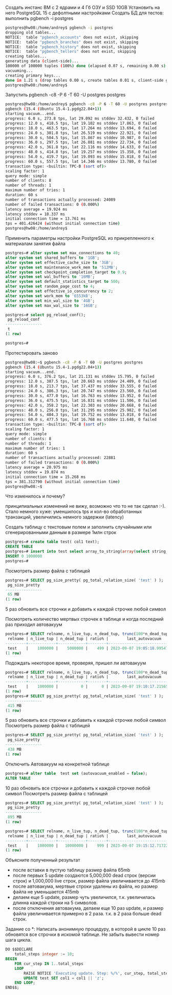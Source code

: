Создать инстанс ВМ с 2 ядрами и 4 Гб ОЗУ и SSD 10GB
Установить на него PostgreSQL 15 с дефолтными настройками
Создать БД для тестов: выполнить pgbench -i postgres
```sh
postgres@hw08:/home/andrey$ pgbench -i postgres
dropping old tables...
NOTICE:  table "pgbench_accounts" does not exist, skipping
NOTICE:  table "pgbench_branches" does not exist, skipping
NOTICE:  table "pgbench_history" does not exist, skipping
NOTICE:  table "pgbench_tellers" does not exist, skipping
creating tables...
generating data (client-side)...
100000 of 100000 tuples (100%) done (elapsed 0.07 s, remaining 0.00 s)
vacuuming...
creating primary keys...
done in 1.21 s (drop tables 0.00 s, create tables 0.01 s, client-side generate 0.88 s, vacuum 0.04 s, primary keys 0.28 s).
postgres@hw08:/home/andrey$ 
```
Запустить pgbench -c8 -P 6 -T 60 -U postgres postgres
```sh
postgres@hw08:/home/andrey$ pgbench -c8 -P 6 -T 60 -U postgres postgres
pgbench (15.4 (Ubuntu 15.4-1.pgdg22.04+1))
starting vacuum...end.
progress: 6.0 s, 273.8 tps, lat 29.092 ms stddev 32.432, 0 failed
progress: 12.0 s, 418.5 tps, lat 19.102 ms stddev 17.863, 0 failed
progress: 18.0 s, 463.5 tps, lat 17.264 ms stddev 13.694, 0 failed
progress: 24.0 s, 301.8 tps, lat 26.519 ms stddev 22.921, 0 failed
progress: 30.0 s, 504.5 tps, lat 15.867 ms stddev 10.987, 0 failed
progress: 36.0 s, 297.5 tps, lat 26.881 ms stddev 22.734, 0 failed
progress: 42.0 s, 361.8 tps, lat 22.116 ms stddev 14.633, 0 failed
progress: 48.0 s, 414.8 tps, lat 19.257 ms stddev 15.358, 0 failed
progress: 54.0 s, 419.7 tps, lat 19.093 ms stddev 15.818, 0 failed
progress: 60.0 s, 557.5 tps, lat 14.346 ms stddev 13.780, 0 failed
transaction type: <builtin: TPC-B (sort of)>
scaling factor: 1
query mode: simple
number of clients: 8
number of threads: 1
maximum number of tries: 1
duration: 60 s
number of transactions actually processed: 24089
number of failed transactions: 0 (0.000%)
latency average = 19.924 ms
latency stddev = 18.337 ms
initial connection time = 13.761 ms
tps = 401.426424 (without initial connection time)
postgres@hw08:/home/andrey$ 
```
Применить параметры настройки PostgreSQL из прикрепленного к материалам занятия файла
```sql
postgres=# alter system set max_connections to 40;
alter system set shared_buffers to '1GB';
alter system set effective_cache_size to '3GB';
alter system set maintenance_work_mem to '512MB';
alter system set checkpoint_completion_target to 0.9;
alter system set wal_buffers to '16MB';
alter system set default_statistics_target to 500;
alter system set random_page_cost to 4;
alter system set effective_io_concurrency to 2;
alter system set work_mem to '6553kB';
alter system set min_wal_size to '4GB';   
alter system set max_wal_size to '16GB';

postgres=# select pg_reload_conf();
 pg_reload_conf 
----------------
 t
(1 row)

postgres=# 
```
Протестировать заново
```sh
postgres@hw08:~$ pgbench -c8 -P 6 -T 60 -U postgres postgres
pgbench (15.4 (Ubuntu 15.4-1.pgdg22.04+1))
starting vacuum...end.
progress: 6.0 s, 376.2 tps, lat 21.131 ms stddev 15.795, 0 failed
progress: 12.0 s, 387.5 tps, lat 20.663 ms stddev 24.409, 0 failed
progress: 18.0 s, 213.7 tps, lat 37.437 ms stddev 33.555, 0 failed
progress: 24.0 s, 386.3 tps, lat 20.747 ms stddev 23.560, 0 failed
progress: 30.0 s, 477.0 tps, lat 16.763 ms stddev 13.952, 0 failed
progress: 36.0 s, 475.5 tps, lat 16.831 ms stddev 11.506, 0 failed
progress: 42.0 s, 358.2 tps, lat 22.303 ms stddev 20.668, 0 failed
progress: 48.0 s, 256.0 tps, lat 31.295 ms stddev 25.982, 0 failed
progress: 54.0 s, 404.3 tps, lat 19.752 ms stddev 13.018, 0 failed
progress: 60.0 s, 477.5 tps, lat 16.768 ms stddev 11.648, 0 failed
transaction type: <builtin: TPC-B (sort of)>
scaling factor: 1
query mode: simple
number of clients: 8
number of threads: 1
maximum number of tries: 1
duration: 60 s
number of transactions actually processed: 22881
number of failed transactions: 0 (0.000%)
latency average = 20.975 ms
latency stddev = 19.874 ms
initial connection time = 15.268 ms
tps = 381.312790 (without initial connection time)
postgres@hw08:~$ 
```
Что изменилось и почему?

принципиальных изменений не вижу, возможно что то не так сделал :-). Стало немного хуже: уменшилось tps и кол-во обработанных транзакций, увеличились немного задержки (latency)

Создать таблицу с текстовым полем и заполнить случайными или сгенерированными 
данным в размере 1млн строк
```sql
postgres=# create table test( col1 text);
CREATE TABLE
postgres=# insert into test select array_to_string(array(select string_agg(substring('0123456789bcdfghjkmnpqrstvwxyz', round(random() * 30)::integer, 1), '') from generate_series(1, 9)), '') from generate_series(1,1000000);
INSERT 0 1000000
postgres=# 
```
Посмотреть размер файла с таблицей
```sql
postgres=# SELECT pg_size_pretty( pg_total_relation_size( 'test' ) );
 pg_size_pretty 
----------------
 65 MB
(1 row)
```
5 раз обновить все строчки и добавить к каждой строчке любой символ

Посмотреть количество мертвых строчек в таблице и когда последний раз приходил автовакуум
```sql
postgres=# SELECT relname, n_live_tup, n_dead_tup, trunc(100*n_dead_tup/(n_live_tup+1))::float "ratio%", last_autovacuum FROM pg_stat_user_TABLEs WHERE relname = 'test';
 relname | n_live_tup | n_dead_tup | ratio% |        last_autovacuum        
---------+------------+------------+--------+-------------------------------
 test    |    1000000 |    5000000 |    499 | 2023-09-07 19:05:18.995472+00
(1 row)
```
Подождать некоторое время, проверяя, пришел ли автовакуум
```sql
postgres=# SELECT relname, n_live_tup, n_dead_tup, trunc(100*n_dead_tup/(n_live_tup+1))::float "ratio%", last_autovacuum FROM pg_stat_user_TABLEs WHERE relname = 'test';
 relname | n_live_tup | n_dead_tup | ratio% |        last_autovacuum        
---------+------------+------------+--------+-------------------------------
 test    |    1000000 |          0 |      0 | 2023-09-07 19:10:17.215656+00
(1 row)
postgres=# SELECT pg_size_pretty( pg_total_relation_size( 'test' ) );                                            pg_size_pretty 
----------------
 415 MB
(1 row)
```
5 раз обновить все строчки и добавить к каждой строчке любой символ
Посмотреть размер файла с таблицей
```sql
postgres=# SELECT pg_size_pretty( pg_total_relation_size( 'test' ) );
 pg_size_pretty 
----------------
 438 MB
(1 row)
```
Отключить Автовакуум на конкретной таблице
```sql
postgres=# alter table  test set (autovacuum_enabled = false);
ALTER TABLE
```
10 раз обновить все строчки и добавить к каждой строчке любой символ
Посмотреть размер файла с таблицей
```sql
postgres=# SELECT pg_size_pretty( pg_total_relation_size( 'test' ) );
 pg_size_pretty 
----------------
 895 MB
(1 row)

postgres=# SELECT relname, n_live_tup, n_dead_tup, trunc(100*n_dead_tup/(n_live_tup+1))::float "ratio%", last_autovacuum FROM pg_stat_user_TABLEs WHERE relname = 'test';
 relname | n_live_tup | n_dead_tup | ratio% |        last_autovacuum        
---------+------------+------------+--------+-------------------------------
 test    |    1000000 |   10000000 |    999 | 2023-09-07 19:15:12.717224+00
(1 row)

```
Объясните полученный результат
- после вставки в пустую таблицу размер файла 65mb
- после первых 5 update создаются 5,000,000 dead строк (версии строк) и 1,000,000 live строк, размер файла увеличивается до 415mb
- после автовакума, мертвые строки удалены из файла, но размер файла не уменьшается 415mb
- делаем еще 5 update, размер чуть увеличился, т.к. увеличилась длинна каждой строки на 5 символов.
- после отключения автовакума, делаем еще 10 раз update, и размер файла увеличивается примерно в 2 раза. т.к. в 2 раза больше dead строк. 

Задание со *:
Написать анонимную процедуру, в которой в цикле 10 раз обновятся все строчки в искомой таблице. Не забыть вывести номер шага цикла.
```sql
DO $$DECLARE 
    total_steps integer := 10;
BEGIN
    FOR cur_step IN 1..total_steps
    LOOP
        RAISE NOTICE 'Executing update. Step: %/%', cur_step, total_steps;
        UPDATE test SET col1 = col1 || 'z';
    END LOOP;
END$$;
```
